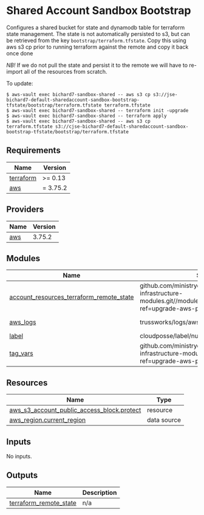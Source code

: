# Shared Account Sandbox Bootstrap

Configures a shared bucket for state and dynamodb table for terraform state management.
The state is not automatically persisted to s3, but can be retrieved from the key `bootstrap/terraform.tfstate`. Copy this using aws s3 cp prior to running terraform against the remote and copy it back once done

*NB!*
If we do not pull the state and persist it to the remote we will have to re-import all of the resources
from scratch.

To update:

```shell
$ aws-vault exec bichard7-sandbox-shared -- aws s3 cp s3://jse-bichard7-default-sharedaccount-sandbox-bootstrap-tfstate/bootstrap/terraform.tfstate terraform.tfstate
$ aws-vault exec bichard7-sandbox-shared -- terraform init -upgrade
$ aws-vault exec bichard7-sandbox-shared -- terraform apply
$ aws-vault exec bichard7-sandbox-shared -- aws s3 cp terraform.tfstate s3://cjse-bichard7-default-sharedaccount-sandbox-bootstrap-tfstate/bootstrap/terraform.tfstate
```


<!-- BEGIN_TF_DOCS -->
## Requirements

| Name | Version |
|------|---------|
| <a name="requirement_terraform"></a> [terraform](#requirement\_terraform) | >= 0.13 |
| <a name="requirement_aws"></a> [aws](#requirement\_aws) | = 3.75.2 |

## Providers

| Name | Version |
|------|---------|
| <a name="provider_aws"></a> [aws](#provider\_aws) | 3.75.2 |

## Modules

| Name | Source | Version |
|------|--------|---------|
| <a name="module_account_resources_terraform_remote_state"></a> [account\_resources\_terraform\_remote\_state](#module\_account\_resources\_terraform\_remote\_state) | github.com/ministryofjustice/bichard7-next-infrastructure-modules.git//modules/terraform_remote_state?ref=upgrade-aws-provider | n/a |
| <a name="module_aws_logs"></a> [aws\_logs](#module\_aws\_logs) | trussworks/logs/aws | ~> 10.3.0  |
| <a name="module_label"></a> [label](#module\_label) | cloudposse/label/null | 0.24.1 |
| <a name="module_tag_vars"></a> [tag\_vars](#module\_tag\_vars) | github.com/ministryofjustice/bichard7-next-infrastructure-modules.git//modules/tag_vars?ref=upgrade-aws-provider | n/a |

## Resources

| Name | Type |
|------|------|
| [aws_s3_account_public_access_block.protect](https://registry.terraform.io/providers/hashicorp/aws/3.75.2/docs/resources/s3_account_public_access_block) | resource |
| [aws_region.current_region](https://registry.terraform.io/providers/hashicorp/aws/3.75.2/docs/data-sources/region) | data source |

## Inputs

No inputs.

## Outputs

| Name | Description |
|------|-------------|
| <a name="output_terraform_remote_state"></a> [terraform\_remote\_state](#output\_terraform\_remote\_state) | n/a |
<!-- END_TF_DOCS -->
